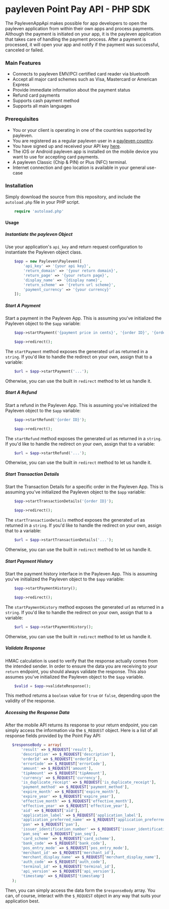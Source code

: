 # payleven Point Pay API - PHP SDK

The PaylevenAppApi makes possible for app developers to open the payleven application from within their own apps and process payments. Although the payment is initiated on your app, it is the payleven application that takes care of handling the payment process. After a payment is processed, it will open your app and notify if the payment was successful, canceled or failed. 

### Main Features
- Connects to payleven EMV/PCI certified card reader via bluetooth
- Accept all major card schemes such as Visa, Mastercard or American Express
- Provide immediate information about the payment status 
- Refund card payments
- Supports cash payment method
- Supports all main languages

### Prerequisites
* You or your client is operating in one of the countries supported by payleven.
* You are registered as a regular payleven user in a [payleven country](https://payleven.com/).
* You have signed up and received your API key [here](https://service.payleven.com/uk/developer?product=apppay).
* The iOS or Android payleven app is installed on the mobile device you want to use for accepting card payments.
* A payleven Classic (Chip & PIN) or Plus (NFC) terminal.
* Internet connection and geo location is available in your general use-case

### Installation

Simply download the source from this repository, and include the `autoload.php` file in your PHP script.

```php
    require 'autoload.php'
```

#### Usage

##### Instantiate the payleven Object

Use your application's `api_key` and return request configuration to instantiate the Payleven object class.

```php
    $app = new Payleven\Payleven([
        'api_key' => '{your api key}',
        'return_domain' => '{your return domain}',
        'return_page' => '{your return page}',
        'display_name' => '{display name}',
        'return_scheme' => '{return url scheme}',
        'payment_currency' => '{your currency}'
    ]);
```

##### Start A Payment

Start a payment in the Payleven App. This is assuming you've initialized the Payleven object to the `$app` variable:

```php
    $app->startPayment('{payment price in cents}', '{order ID}', '{order description}');

    $app->redirect();

```

The `startPayment` method exposes the generated url as returned in a `string`. If you'd like to handle the redirect on your own, assign that to a variable:

```php
    $url = $app->startPayment('...');
```

Otherwise, you can use the built in `redirect` method to let us handle it.


##### Start A Refund

Start a refund in the Payleven App. This is assuming you've initialized the Payleven object to the `$app` variable:

```php
    $app->startRefund('{order ID}');

    $app->redirect();

```

The `startRefund` method exposes the generated url as returned in a `string`. If you'd like to handle the redirect on your own, assign that to a variable:

```php
    $url = $app->startRefund('...');
```

Otherwise, you can use the built in `redirect` method to let us handle it.

##### Start Transaction Details

Start the Transaction Details for a specific order in the Payleven App. This is assuming you've initialized the Payleven object to the `$app` variable:

```php
    $app->startTransactionDetails('{order ID}');

    $app->redirect();

```

The `startTransactionDetails` method exposes the generated url as returned in a `string`. If you'd like to handle the redirect on your own, assign that to a variable:

```php
    $url = $app->startTransactionDetails('...');
```

Otherwise, you can use the built in `redirect` method to let us handle it.

##### Start Payment History

Start the payment history interface in the Payleven App. This is assuming you've initialized the Payleven object to the `$app` variable:

```php
    $app->startPaymentHistory();

    $app->redirect();

```

The `startPaymentHistory` method exposes the generated url as returned in a `string`. If you'd like to handle the redirect on your own, assign that to a variable:

```php
    $url = $app->startPaymentHistory();
```

Otherwise, you can use the built in `redirect` method to let us handle it.

##### Validate Response

HMAC calculation is used to verify that the response actually comes from the intended sender. In order to ensure the data you are receiving to your `return` endpoint, you should always validate the response. This also assumes you've initialized the Payleven object to the `$app` variable.

```php
    $valid = $app->validateResponse();


```

This method returns a `boolean` value for `true` or `false`, depending upon the validity of the response.

 ##### Accessing the Response Data

 After the mobile API returns its response to your return endpoint, you can simply access the information via the `$_REQUEST` object. Here is a list of all response fields provided by the Point Pay API:
 ```php
    $responseBody = array(
        'result' => $_REQUEST['result'],
        'description' => $_REQUEST['description'],
        'orderId' => $_REQUEST['orderId'],
        'errorCode' => $_REQUEST['errorCode'],
        'amount' => $_REQUEST['amount'],
        'tipAmount' => $_REQUEST['tipAmount'],
        'currency' => $_REQUEST['currency'],
        'is_duplicate_receipt' => $_REQUEST['is_duplicate_receipt'],
        'payment_method' => $_REQUEST['payment_method'],
        'expire_month' => $_REQUEST['expire_month'],
        'expire_year' => $_REQUEST['expire_year'],
        'effective_month' => $_REQUEST['effective_month'],
        'effective_year' => $_REQUEST['effective_year'],
        'aid' => $_REQUEST['aid'],
        'application_label'	=> $_REQUEST['application_label'],
        'application_preferred_name' => $_REQUEST['application_preferred_name'],
        'pan' => $_REQUEST['pan'],
        'issuer_identification_number' => $_REQUEST['issuer_identification_number'],
        'pan_seq' => $_REQUEST['pan_seq'],
        'card_scheme' => $_REQUEST['card_scheme'],
        'bank_code'	=> $_REQUEST['bank_code'],
        'pos_entry_mode' => $_REQUEST['pos_entry_mode'],
        'merchant_id' => $_REQUEST['merchant_id'],
        'merchant_display_name' => $_REQUEST['merchant_display_name'],
        'auth_code' => $_REQUEST['auth_code'],
        'terminal_id' => $_REQUEST['terminal_id'],
        'api_version' => $_REQUEST['api_version'],
        'timestamp' => $_REQUEST['timestamp']
    );

 ```

 Then, you can simply access the data form the `$responseBody` array. You can, of course, interact with the `$_REQUEST` object in any way that suits your application best.

